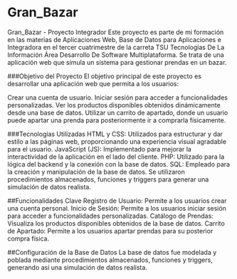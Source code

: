 # Gran_Bazar   
Gran_Bazar - Proyecto Integrador
Este proyecto es parte de mi formación en las materias de Aplicaciones Web, Base de Datos para Aplicaciones e Integradora en el tercer cuatrimestre de la carreta TSU Tecnologías De La Información Área Desarrollo De Software Multiplataforma. Se trata de una aplicación web que simula un sistema para gestionar prendas en un bazar.


###Objetivo del Proyecto
El objetivo principal de este proyecto es desarrollar una aplicación web que permita a los usuarios:

Crear una cuenta de usuario.
Iniciar sesión para acceder a funcionalidades personalizadas.
Ver los productos disponibles obtenidos dinámicamente desde una base de datos.
Utilizar un carrito de apartado, donde un usuario puede apartar una prenda para posteriormente ir a comprarla físicamente.

###Tecnologías Utilizadas
HTML y CSS: Utilizados para estructurar y dar estilo a las páginas web, proporcionando una experiencia visual agradable para el usuario.
JavaScript (JS): Implementado para mejorar la interactividad de la aplicación en el lado del cliente.
PHP: Utilizado para la lógica del backend y la conexión con la base de datos.
SQL: Empleado para la creación y manipulación de la base de datos. Se utilizaron procedimientos almacenados, funciones y triggers para generar una simulación de datos realista.

##Funcionalidades Clave
Registro de Usuario: Permite a los usuarios crear una cuenta personal.
Inicio de Sesión: Permite a los usuarios iniciar sesión para acceder a funcionalidades personalizadas.
Catálogo de Prendas: Visualiza los productos disponibles obtenidos de la base de datos.
Carrito de Apartado: Permite a los usuarios apartar prendas para su posterior compra física.

##Configuración de la Base de Datos
La base de datos fue modelada y poblada mediante procedimientos almacenados, funciones y triggers, generando así una simulación de datos realista.

